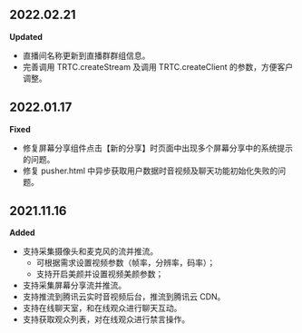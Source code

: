 <!--
 * @Description: TUIPusher 变更记录
 * @Date: 2021-12-21 17:14:18
 * @LastEditTime: 2022-02-21 17:35:15
-->

## 2022.02.21

**Updated**

- 直播间名称更新到直播群群组信息。
- 完善调用 TRTC.createStream 及调用 TRTC.createClient 的参数，方便客户调整。

## 2022.01.17

**Fixed**

- 修复屏幕分享组件点击【新的分享】时页面中出现多个屏幕分享中的系统提示的问题。
- 修复 pusher.html 中异步获取用户数据时音视频及聊天功能初始化失败的问题。

## 2021.11.16

**Added**

- 支持采集摄像头和麦克风的流并推流。
  + 可根据需求设置视频参数（帧率，分辨率，码率）；
  + 支持开启美颜并设置视频美颜参数；
- 支持采集屏幕分享流并推流。
- 支持推流到腾讯云实时音视频后台，推流到腾讯云 CDN。
- 支持在线聊天室，和在线观众进行聊天互动。
- 支持获取观众列表，对在线观众进行禁言操作。
